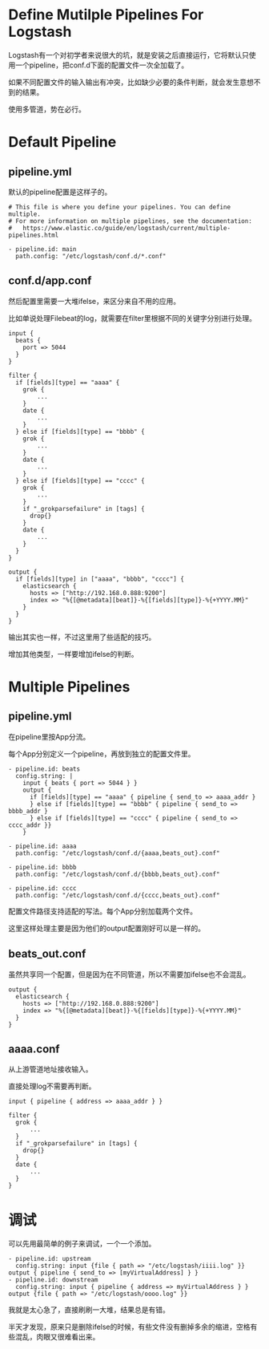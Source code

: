 Define Mutilple Pipelines For Logstash
====
Logstash有一个对初学者来说很大的坑，就是安装之后直接运行，它将默认只使用一个pipeline，把conf.d下面的配置文件一次全加载了。

如果不同配置文件的输入输出有冲突，比如缺少必要的条件判断，就会发生意想不到的结果。

使用多管道，势在必行。

# Default Pipeline
## pipeline.yml
默认的pipeline配置是这样子的。
```
# This file is where you define your pipelines. You can define multiple.
# For more information on multiple pipelines, see the documentation:
#   https://www.elastic.co/guide/en/logstash/current/multiple-pipelines.html

- pipeline.id: main
  path.config: "/etc/logstash/conf.d/*.conf"
```
## conf.d/app.conf
然后配置里需要一大堆ifelse，来区分来自不用的应用。

比如单说处理Filebeat的log，就需要在filter里根据不同的关键字分别进行处理。
```
input {
  beats {
    port => 5044
  }
}

filter {
  if [fields][type] == "aaaa" {
    grok {
        ...
    }
    date {
        ...
    }
  } else if [fields][type] == "bbbb" {
    grok {
        ...
    }
    date {
        ...
    }
  } else if [fields][type] == "cccc" {
    grok {
        ...
    }
    if "_grokparsefailure" in [tags] {
      drop{}
    }
    date {
        ...
    }
  }
}

output {
  if [fields][type] in ["aaaa", "bbbb", "cccc"] {
    elasticsearch {
      hosts => ["http://192.168.0.888:9200"]
      index => "%{[@metadata][beat]}-%{[fields][type]}-%{+YYYY.MM}"
    }
  }
}
```
输出其实也一样，不过这里用了些适配的技巧。

增加其他类型，一样要增加ifelse的判断。

# Multiple Pipelines
## pipeline.yml
在pipeline里按App分流。

每个App分别定义一个pipeline，再放到独立的配置文件里。
```
- pipeline.id: beats
  config.string: |
    input { beats { port => 5044 } }
    output {
      if [fields][type] == "aaaa" { pipeline { send_to => aaaa_addr }
      } else if [fields][type] == "bbbb" { pipeline { send_to => bbbb_addr }
      } else if [fields][type] == "cccc" { pipeline { send_to => cccc_addr }}
    }

- pipeline.id: aaaa
  path.config: "/etc/logstash/conf.d/{aaaa,beats_out}.conf"

- pipeline.id: bbbb
  path.config: "/etc/logstash/conf.d/{bbbb,beats_out}.conf"

- pipeline.id: cccc
  path.config: "/etc/logstash/conf.d/{cccc,beats_out}.conf"
```
配置文件路径支持适配的写法。每个App分别加载两个文件。

这里这样处理主要是因为他们的output配置刚好可以是一样的。

## beats_out.conf
虽然共享同一个配置，但是因为在不同管道，所以不需要加ifelse也不会混乱。
```
output {
  elasticsearch {
    hosts => ["http://192.168.0.888:9200"]
    index => "%{[@metadata][beat]}-%{[fields][type]}-%{+YYYY.MM}"
  }
}
```
## aaaa.conf
从上游管道地址接收输入。

直接处理log不需要再判断。
```
input { pipeline { address => aaaa_addr } }

filter {
  grok {
      ...
  }
  if "_grokparsefailure" in [tags] {
    drop{}
  }
  date {
      ...
  }
}

```

# 调试
可以先用最简单的例子来调试，一个一个添加。

```
- pipeline.id: upstream
  config.string: input {file { path => "/etc/logstash/iiii.log" }} output { pipeline { send_to => [myVirtualAddress] } }
- pipeline.id: downstream
  config.string: input { pipeline { address => myVirtualAddress } } output {file { path => "/etc/logstash/oooo.log" }}
```

我就是太心急了，直接刷刷一大堆，结果总是有错。

半天才发现，原来只是删除ifelse的时候，有些文件没有删掉多余的缩进，空格有些混乱，肉眼又很难看出来。
